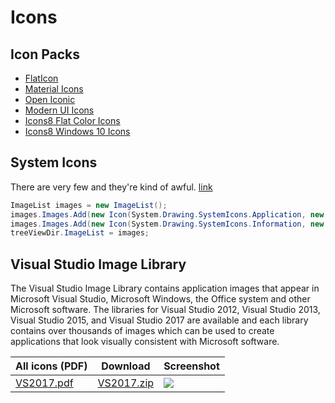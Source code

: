 # Icons

## Icon Packs
* [FlatIcon](https://www.flaticon.com/)
* [Material Icons](https://material.io/tools/icons/)
* [Open Iconic](https://useiconic.com/open)
* [Modern UI Icons](http://modernuiicons.com/)
* [Icons8 Flat Color Icons](https://github.com/icons8/flat-color-icons)
* [Icons8 Windows 10 Icons](https://github.com/icons8/windows-10-icons)

## System Icons
There are very few and they're kind of awful. [link](http://csharphelper.com/blog/2015/09/display-the-predefined-system-icons-in-c/)

```cs
ImageList images = new ImageList();
images.Images.Add(new Icon(System.Drawing.SystemIcons.Application, new Size(16, 16)));
images.Images.Add(new Icon(System.Drawing.SystemIcons.Information, new Size(16, 16)));
treeViewDir.ImageList = images;
```

## Visual Studio Image Library
The Visual Studio Image Library contains application images that appear in Microsoft Visual Studio, Microsoft Windows, the Office system and other Microsoft software. The libraries for Visual Studio 2012, Visual Studio 2013, Visual Studio 2015, and Visual Studio 2017 are available and each library contains over thousands of images which can be used to create applications that look visually consistent with Microsoft software. 

All icons (PDF) | Download | Screenshot
---|---|---
[VS2017.pdf](https://github.com/swharden/code-notes/raw/master/Csharp/misc/Visual%20Studio%20Image%20Library%202017.pdf) | [VS2017.zip](https://www.microsoft.com/en-us/download/details.aspx?id=35825) | ![](misc/icons-folder.JPG)
